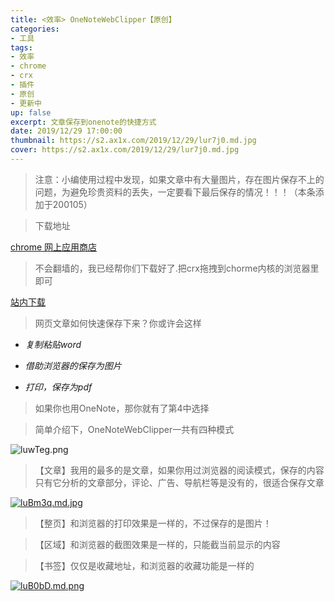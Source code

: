 ```yaml
---
title: <效率> OneNoteWebClipper【原创】
categories:
- 工具
tags: 
- 效率
- chrome
- crx
- 插件
- 原创
- 更新中
up: false
excerpt: 文章保存到onenote的快捷方式
date: 2019/12/29 17:00:00
thumbnail: https://s2.ax1x.com/2019/12/29/lur7j0.md.jpg
cover: https://s2.ax1x.com/2019/12/29/lur7j0.md.jpg
---
```

> 注意：小编使用过程中发现，如果文章中有大量图片，存在图片保存不上的问题，为避免珍贵资料的丢失，一定要看下最后保存的情况！！！（本条添加于200105）

> 下载地址

[chrome 网上应用商店](https://chrome.google.com/webstore/detail/gojbdfnpnhogfdgjbigejoaolejmgdhk)

> 不会翻墙的，我已经帮你们下载好了.把crx拖拽到chorme内核的浏览器里即可

[站内下载](/file/OneNoteWebClipper.crx)

> 网页文章如何快速保存下来？你或许会这样

- _复制粘贴word_

- _借助浏览器的保存为图片_

- _打印，保存为pdf_

> 如果你也用OneNote，那你就有了第4中选择

> 简单介绍下，OneNoteWebClipper一共有四种模式


![luwTeg.png](https://s2.ax1x.com/2019/12/29/luwTeg.png)


> 【文章】我用的最多的是文章，如果你用过浏览器的阅读模式，保存的内容只有它分析的文章部分，评论、广告、导航栏等是没有的，很适合保存文章


[![luBm3q.md.jpg](https://s2.ax1x.com/2019/12/29/luBm3q.md.jpg)](https://imgchr.com/i/luBm3q)


> 【整页】和浏览器的打印效果是一样的，不过保存的是图片！

> 【区域】和浏览器的截图效果是一样的，只能截当前显示的内容

> 【书签】仅仅是收藏地址，和浏览器的收藏功能是一样的


[![luB0bD.md.png](https://s2.ax1x.com/2019/12/29/luB0bD.md.png)](https://imgchr.com/i/luB0bD)



